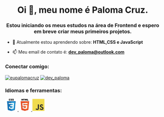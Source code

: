 <h1 align="center">Oi 👋, meu nome é Paloma Cruz.</h1>
<h3 align="center">Estou iniciando os meus estudos na área de Frontend e espero em breve criar meus primeiros projetos.</h3>

- 🌱 Atualmente estou aprendendo sobre: **HTML,CSS e JavaScript**

- 📫 Meu email de contato é: **dev_paloma@outlook.com**

<h3 align="left">Conectar comigo:</h3>
<p align="left">
<a href="https://linkedin.com/in/eupalomacruz" target="blank"><img align="center" src="https://raw.githubusercontent.com/rahuldkjain/github-profile-readme-generator/master/src/images/icons/Social/linked-in-alt.svg" alt="eupalomacruz" altura="30" largura="40" /></a>
<a href="https://instagram.com/dev_paloma" target="blank"><img align="center" src="https://raw.githubusercontent.com/rahuldkjain/github-profile-readme-generator/master/src/images/icons/Social/instagram.svg" alt="dev_paloma" height="30" width="40" /></a>
</p>

<h3 align="left">Idiomas e ferramentas:</h3>
<p align="left"> <a href="https://www.w3schools.com/css/" target="_blank" rel="noreferrer"> <img src="https://raw.githubusercontent.com/devicons/devicon/master/icons/css3/css3-original-wordmark.svg" alt="css3" width="40" height="40"/> </a> <a href="https://www.w3.org/html/" target="_blank" rel="noreferrer"> <img src="https://raw.githubusercontent.com/devicons/devicon/master/icons/html5/html5-original-wordmark.svg" alt="html5" width="40" height="40"/> </a> <a href="https://developer.mozilla.org/en-US/docs/Web/JavaScript" target="_blank" rel="noreferrer"> <img src="https://raw.githubusercontent.com/devicons/devicon/master/icons/javascript/javascript-original.svg" alt="javascript" width="40" height="40"/> </a> </p>
